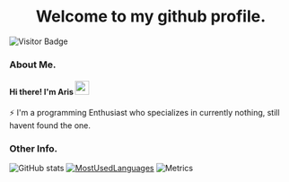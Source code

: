 <h1 align="center">Welcome to my github profile. </h1> 

![Visitor Badge](https://visitor-badge.laobi.icu/badge?page_id=antare74)

### About Me.
#### Hi there! I'm Aris <img src="https://media.giphy.com/media/hvRJCLFzcasrR4ia7z/giphy.gif" width="25px" height="25px">
⚡ I'm a programming Enthusiast who specializes in currently nothing, still havent found the one.

### Other Info. 
![GitHub stats](https://github-readme-stats.vercel.app/api?username=Antare74)
[![MostUsedLanguages](https://github-readme-stats.vercel.app/api/top-langs/?username=mystique09&layout=compact&langs_count=20)](https://github.com/antare74/antare74)
![Metrics](https://metrics.lecoq.io/antare74?template=classic&base.header=0&achievements=1&stackoverflow=1&base.indepth=false&base.hireable=false&achievements.threshold=C&achievements.secrets=true&achievements.display=compact&achievements.limit=0&stackoverflow.user=11778624&stackoverflow.limit=0&stackoverflow.lines=0&stackoverflow.lines.snippet=0&config.timezone=Asia%2FJakarta)
